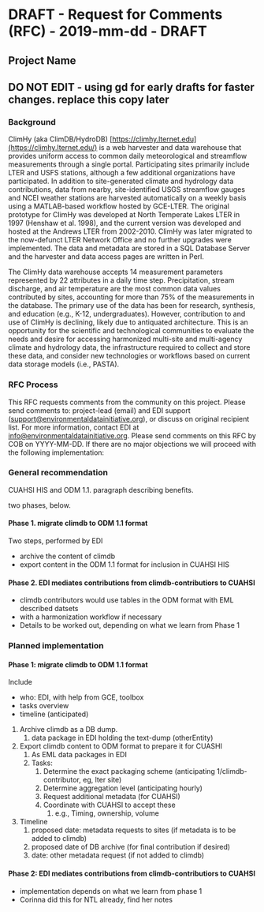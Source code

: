 # DRAFT - Request for Comments (RFC) - 2019-mm-dd - DRAFT
## Project Name


## DO NOT EDIT - using gd for early drafts for faster changes. replace this copy later

### Background 
ClimHy (aka ClimDB/HydroDB) [https://climhy.lternet.edu](https://climhy.lternet.edu/) is a web harvester and data warehouse that provides uniform access to common daily meteorological and streamflow measurements through a single portal. Participating sites primarily include LTER and USFS stations, although a few additional organizations have participated. In addition to site-generated climate and hydrology data contributions, data from nearby, site-identified USGS streamflow gauges and NCEI weather stations are harvested automatically on a weekly basis using a MATLAB-based workflow hosted by GCE-LTER. The original prototype for ClimHy was developed at North Temperate Lakes LTER in 1997 (Henshaw et al. 1998), and the current version was developed and hosted at the Andrews LTER from 2002-2010. ClimHy was later migrated to the now-defunct LTER Network Office and no further upgrades were implemented. The data and metadata are stored in a SQL Database Server and the harvester and data access pages are written in Perl.

The ClimHy data warehouse accepts 14 measurement parameters represented by 22 attributes in a daily time step. Precipitation, stream discharge, and air temperature are the most common data values contributed by sites, accounting for more than 75% of the measurements in the database. The primary use of the data has been for research, synthesis, and education (e.g., K-12, undergraduates). However, contribution to and use of ClimHy is declining, likely due to antiquated architecture. This is an opportunity for the scientific and technological communities to evaluate the needs and desire for accessing harmonized multi-site and multi-agency climate and hydrology data, the infrastructure required to collect and store these data, and consider new technologies or workflows based on current data storage models (i.e., PASTA).

### RFC Process
This RFC requests comments from the community on this project. Please send comments to: project-lead (email) and EDI support (support@environmentaldatainitiative.org), or discuss on original recipient list. For more information, contact EDI at info@environmentaldatainitiative.org. Please send comments on this RFC by COB on YYYY-MM-DD. If there are no major objections we will proceed with the following implementation:



### General recommendation 
CUAHSI HIS and ODM 1.1. paragraph describing benefits.

two phases, below.

#### Phase 1. migrate climdb to ODM 1.1 format 
Two steps, performed by EDI
- archive the content of climdb
- export content in the ODM 1.1 format for inclusion in CUAHSI HIS

#### Phase 2. EDI mediates contributions from climdb-contributiors to CUAHSI
- climdb contributors would use tables in the ODM format with EML described datsets 
- with a harmonization workflow if necessary
- Details to be worked out, depending on what we learn from Phase 1

### Planned implementation
#### Phase 1: migrate climdb to ODM 1.1 format
Include

- who: EDI, with help from GCE, toolbox
- tasks overview
- timeline (anticipated)

1. Archive climdb as a DB dump.
    1. data package in EDI holding the text-dump (otherEntity)
2. Export climdb content to ODM format to prepare it for CUASHI
    1. As EML data packages in EDI
    2. Tasks:
        1. Determine the exact packaging scheme (anticipating 1/climdb-contributor, eg, lter site)
        1. Determine aggregation level (anticipating hourly)
        1. Request additional metadata (for CUAHSI)
        1. Coordinate with CUAHSI to accept these
            1. e.g., Timing, ownership, volume
3. Timeline 
    1. proposed date: metadata requests to sites (if metadata is to be added to climdb)
    1. proposed date of DB archive (for final contribution if desired)
    1. date: other metadata request (if not added to climdb)
    

#### Phase 2: EDI mediates contributions from climdb-contributiors to CUAHSI
- implementation depends on what we learn from phase 1
- Corinna did this for NTL already, find her notes

